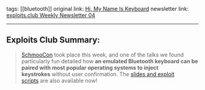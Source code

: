 tags:  [[bluetooth]]
original link:  [Hi, My Name Is Keyboard](https://github.com/skysafe/reblog/tree/main/cve-2024-0230?ref=blog.exploits.club)
newsletter link: [exploits.club Weekly Newsletter 04](https://blog.exploits.club/exploits-club-weekly-newsletter-04/)

---
## Exploits Club Summary:
> [SchmooCon](https://www.shmoocon.org/?ref=blog.exploits.club) took place this week, and one of the talks we found particularly fun detailed how **an emulated Bluetooth keyboard can be paired with most popular operating systems to inject keystrokes** without user confirmation. The [slides and exploit scripts](https://github.com/marcnewlin/hi_my_name_is_keyboard/tree/main?ref=blog.exploits.club) are also available now! 